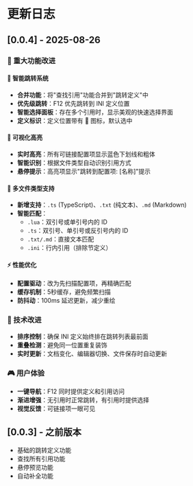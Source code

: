 # 更新日志

## [0.0.4] - 2025-08-26

### 🎉 重大功能改进

#### 🎯 智能跳转系统
- **合并功能**：将"查找引用"功能合并到"跳转定义"中
- **优先级跳转**：F12 优先跳转到 INI 定义位置
- **智能选择面板**：存在多个引用时，显示美观的快速选择界面
- **定义标识**：定义位置带有 🎯 图标，默认选中

#### 🎨 可视化高亮
- **实时高亮**：所有可链接配置项显示蓝色下划线和粗体
- **智能识别**：根据文件类型自动识别引用方式
- **悬停提示**：高亮项显示"跳转到配置项: [名称]"提示

#### 📁 多文件类型支持
- **新增支持**：`.ts` (TypeScript)、`.txt` (纯文本)、`.md` (Markdown)
- **智能匹配**：
  - `.lua`：双引号或单引号内的 ID
  - `.ts`：双引号、单引号或反引号内的 ID  
  - `.txt/.md`：直接文本匹配
  - `.ini`：行内引用（排除节定义）

#### ⚡ 性能优化
- **配置驱动**：改为先扫描配置项，再精确匹配
- **缓存机制**：5秒缓存，避免频繁扫描
- **防抖动**：100ms 延迟更新，减少重绘

### 🔧 技术改进
- **排序控制**：确保 INI 定义始终排在跳转列表最前面
- **重叠检测**：避免同一位置重复装饰
- **实时更新**：文档变化、编辑器切换、文件保存时自动更新

### 🎮 用户体验
- **一键导航**：F12 同时提供定义和引用访问
- **渐进增强**：无引用时正常跳转，有引用时提供选择
- **视觉反馈**：可链接项一眼可见

## [0.0.3] - 之前版本
- 基础的跳转定义功能
- 查找所有引用功能  
- 悬停预览功能
- 自动补全功能